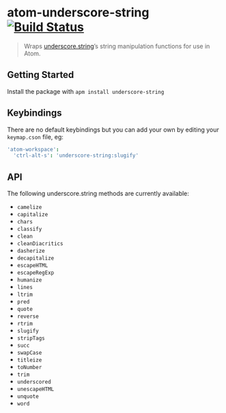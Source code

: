 # atom-underscore-string [![Build Status](https://travis-ci.org/MethodGrab/atom-underscore-string.svg?branch=master)](https://travis-ci.org/MethodGrab/atom-underscore-string)
> Wraps [underscore.string](https://github.com/epeli/underscore.string)’s string manipulation functions for use in Atom.


## Getting Started
Install the package with `apm install underscore-string`


## Keybindings
There are no default keybindings but you can add your own by editing your `keymap.cson` file, eg:

```cson
'atom-workspace':
  'ctrl-alt-s': 'underscore-string:slugify'
```


## API
The following underscore.string methods are currently available:
- `camelize`
- `capitalize`
- `chars`
- `classify`
- `clean`
- `cleanDiacritics`
- `dasherize`
- `decapitalize`
- `escapeHTML`
- `escapeRegExp`
- `humanize`
- `lines`
- `ltrim`
- `pred`
- `quote`
- `reverse`
- `rtrim`
- `slugify`
- `stripTags`
- `succ`
- `swapCase`
- `titleize`
- `toNumber`
- `trim`
- `underscored`
- `unescapeHTML`
- `unquote`
- `word`
